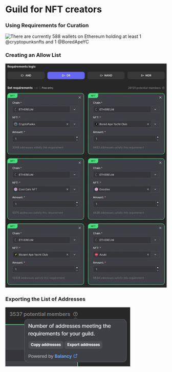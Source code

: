 # Guild for NFT creators

### Using Requirements for Curation

![There are currently 588 wallets on Ethereum holding at least 1 @cryptopunksnfts and 1 @BoredApeYC
](../.gitbook/assets/FPf9UFtXIAkc-II.jpeg)

### Creating an Allow List

![29k+ potential bluechip pfp holders.](../.gitbook/assets/FPgGADkWYAIh7P2.jpeg)

### Exporting the List of Addresses

![](<../.gitbook/assets/unknown (3).png>)
